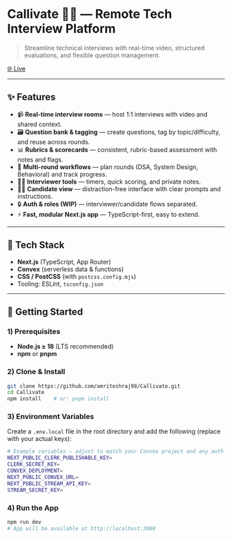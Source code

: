 # Callivate 🎥🧪 — Remote Tech Interview Platform

> Streamline technical interviews with real-time video, structured evaluations, and flexible question management.

[🌐 Live ](https://callivate-blond.vercel.app)

---

## ✨ Features

- 📹 **Real-time interview rooms** — host 1:1 interviews with video and shared context.
- 🗃️ **Question bank & tagging** — create questions, tag by topic/difficulty, and reuse across rounds.
- 📊 **Rubrics & scorecards** — consistent, rubric-based assessment with notes and flags.
- 🔁 **Multi-round workflows** — plan rounds (DSA, System Design, Behavioral) and track progress.
- 🧑‍⚖️ **Interviewer tools** — timers, quick scoring, and private notes.
- 🧑‍🎓 **Candidate view** — distraction-free interface with clear prompts and instructions.
- 🔒 **Auth & roles (WIP)** — interviewer/candidate flows separated.
- ⚡ **Fast, modular Next.js app** — TypeScript-first, easy to extend.



---

## 🧱 Tech Stack

- **Next.js** (TypeScript, App Router)
- **Convex** (serverless data & functions)
- **CSS / PostCSS** (with `postcss.config.mjs`)
- Tooling: ESLint, `tsconfig.json`

---


## 🚀 Getting Started

### 1) Prerequisites
- **Node.js ≥ 18** (LTS recommended)
- **npm** or **pnpm**

### 2) Clone & Install
```bash
git clone https://github.com/amriteshraj98/Callivate.git
cd Callivate
npm install    # or: pnpm install


```
### 3) Environment Variables
Create a `.env.local` file in the root directory and add the following (replace with your actual keys):

```bash
# Example variables — adjust to match your Convex project and any auth providers
NEXT_PUBLIC_CLERK_PUBLISHABLE_KEY=
CLERK_SECRET_KEY=
CONVEX_DEPLOYMENT=
NEXT_PUBLIC_CONVEX_URL=
NEXT_PUBLIC_STREAM_API_KEY=
STREAM_SECRET_KEY=

```
### 4) Run the App
```bash
npm run dev
# App will be available at http://localhost:3000





